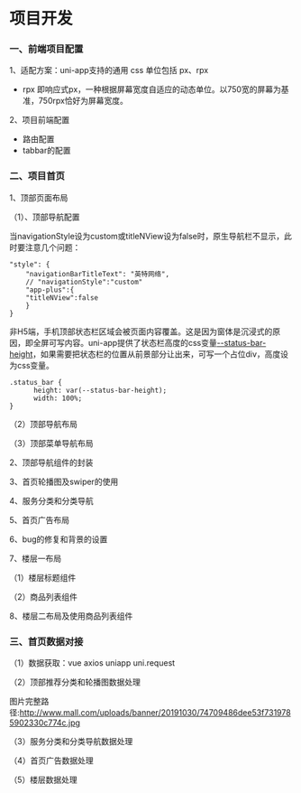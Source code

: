 # 项目开发

### 一、前端项目配置

1、适配方案：uni-app支持的通用 css 单位包括 px、rpx

- rpx 即响应式px，一种根据屏幕宽度自适应的动态单位。以750宽的屏幕为基准，750rpx恰好为屏幕宽度。

2、项目前端配置

- 路由配置
- tabbar的配置

### 二、项目首页

1、顶部页面布局

（1）、顶部导航配置

当navigationStyle设为custom或titleNView设为false时，原生导航栏不显示，此时要注意几个问题：

```
"style": {
    "navigationBarTitleText": "英特网络",
    // "navigationStyle":"custom"
    "app-plus":{
    "titleNView":false
    }
}
```

非H5端，手机顶部状态栏区域会被页面内容覆盖。这是因为窗体是沉浸式的原因，即全屏可写内容。uni-app提供了状态栏高度的css变量[--status-bar-height](https://uniapp.dcloud.io/frame?id=css变量)，如果需要把状态栏的位置从前景部分让出来，可写一个占位div，高度设为css变量。

```
.status_bar {
      height: var(--status-bar-height);
      width: 100%;
}
```

（2）顶部导航布局

（3）顶部菜单导航布局

2、顶部导航组件的封装

3、首页轮播图及swiper的使用

4、服务分类和分类导航

5、首页广告布局

6、bug的修复和背景的设置

7、楼层一布局

（1）楼层标题组件

（2）商品列表组件

8、楼层二布局及使用商品列表组件

### 三、首页数据对接

（1）数据获取：vue axios   uniapp uni.request

（2）顶部推荐分类和轮播图数据处理

图片完整路径:http://www.mall.com/uploads/banner/20191030/74709486dee53f7319785902330c774c.jpg

（3）服务分类和分类导航数据处理

（4）首页广告数据处理

（5）楼层数据处理





